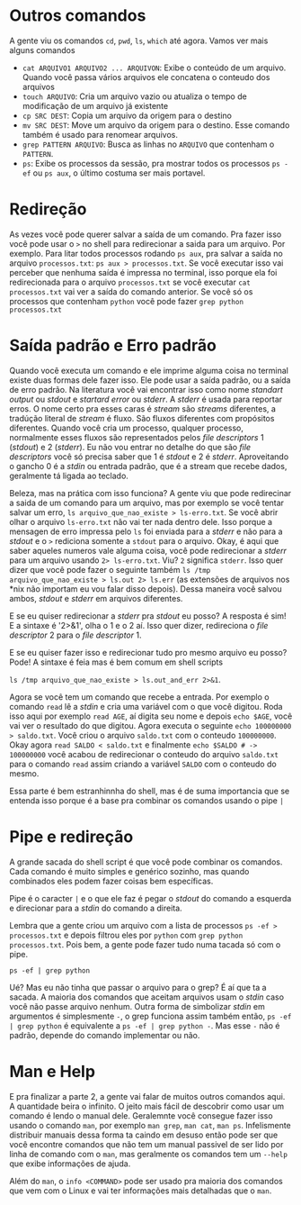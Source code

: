 # Outros comandos

A gente viu os comandos `cd`, `pwd`, `ls`, `which` até agora. Vamos ver mais
alguns comandos


* `cat ARQUIVO1 ARQUIVO2 ... ARQUIVON`: Exibe o conteúdo de um arquivo. Quando
  você passa vários arquivos ele concatena o conteudo dos arquivos
* `touch ARQUIVO`: Cria um arquivo vazio ou atualiza o tempo de modificação de
  um arquivo já existente
* `cp SRC DEST`: Copia um arquivo da origem para o destino
* `mv SRC DEST`: Move um arquivo da origem para o destino. Esse comando também é
  usado para renomear arquivos.
* `grep PATTERN ARQUIVO`: Busca as linhas no `ARQUIVO` que contenham o
  `PATTERN`.
* `ps`: Exibe os processos da sessão, pra mostrar todos os processos `ps -ef` ou
  `ps aux`, o último costuma ser mais portavel.

# Redireção

As vezes você pode querer salvar a saída de um comando. Pra fazer isso você pode
usar o `>` no shell para redirecionar a saida para um arquivo. Por exemplo. Para
litar todos processos rodando `ps aux`, pra salvar a saída no arquivo
`processos.txt`:  `ps aux > processos.txt`. Se você executar isso vai perceber
que nenhuma saída é impressa no terminal, isso porque ela foi redirecionada para
o arquivo `processos.txt` se você executar `cat processos.txt` vai ver a saída
do comando anterior. Se você só os processos que contenham `python` você pode
fazer `grep python processos.txt`

# Saída padrão e Erro padrão

Quando você executa um comando e ele imprime alguma coisa no terminal existe
duas formas dele fazer isso. Ele pode usar a saída padrão, ou a saída de erro
padrão. Na literatura você vai encontrar isso como nome _standart output_  ou
_stdout_ e _startard error_ ou _stderr_. A _stderr_ é usada para reportar erros.
O nome certo pra esses caras é _stream_ são _streams_ diferentes, a tradúção
literal de _stream_ é fluxo. São fluxos diferentes com propósitos diferentes.
Quando você cria um processo, qualquer processo, normalmente esses fluxos são
representados pelos _file descriptors_ 1 (_stdout_) e 2 (_stderr_). Eu não vou
entrar no detalhe do que são _file descriptors_ você só precisa saber que 1 é
_stdout_ e 2 é _stderr_. Aproveitando o gancho 0 é a _stdin_ ou entrada padrão,
que é a stream que recebe dados, geralmente tá ligada ao teclado.

Beleza, mas na prática com isso funciona? A gente viu que pode redirecinar a
saida de um comando para um arquivo, mas por exemplo se você tentar salvar um
erro, `ls arquivo_que_nao_existe > ls-erro.txt`. Se você abrir olhar o arquivo
`ls-erro.txt` não vai ter nada dentro dele. Isso porque a mensagen de erro
impressa pelo `ls` foi enviada para a _stderr_ e não para a _stdout_ e o `>`
rediciona somente a `stdout` para o arquivo. Okay, é aqui que saber aqueles
numeros vale alguma coisa, você pode redirecionar a _stderr_ para um arquivo
usando `2> ls-erro.txt`. Viu? `2` significa `stderr`. Isso quer dizer que você
pode fazer o seguinte também `ls /tmp arquivo_que_nao_existe > ls.out 2>
ls.err` (as extensões de arquivos nos *nix não importam eu vou falar disso
depois). Dessa maneira você salvou ambos, _stdout_ e _stderr_ em arquivos
diferentes.

E se eu quiser redirecionar a _stderr_ pra _stdout_ eu posso? A resposta é sim!
E a sintaxe é '2>&1', olha o 1 e o 2 aí. Isso quer dizer, redireciona o _file
descriptor_ 2 para o _file descriptor_ 1.

E se eu quiser fazer isso e redirecionar tudo pro mesmo arquivo eu posso? Pode!
A sintaxe é feia mas é bem comum em shell scripts

`ls /tmp arquivo_que_nao_existe > ls.out_and_err 2>&1`.

Agora se você tem um comando que recebe a entrada. Por exemplo o comando `read`
lê a _stdin_ e cria uma variável com o que você digitou. Roda isso aqui por
exemplo `read AGE`, aí digita seu nome e depois `echo $AGE`, você vai ver o
resultado do que digitou. Agora executa o seguinte `echo 100000000 > saldo.txt`.
Você criou o arquivo `saldo.txt` com o conteudo `100000000`. Okay agora `read
SALDO < saldo.txt` e finalmente `echo $SALDO # -> 100000000` você acabou de
redirecionar o conteudo do arquivo `saldo.txt` para o comando `read` assim
criando a variável `SALDO` com o conteudo do mesmo.

Essa parte é bem estranhinnha do shell, mas é de suma importancia que se entenda
isso porque é a base pra combinar os comandos usando o pipe `|`

# Pipe e redireção

A grande sacada do shell script é que você pode combinar os comandos. Cada
comando é muito simples e genérico sozinho, mas quando combinados eles podem
fazer coisas bem específicas.

Pipe é o caracter `|` e o que ele faz é pegar o _stdout_ do comando a esquerda e
direcionar para a _stdin_ do comando a direita.

Lembra que a gente criou um arquivo com a lista de processos `ps -ef >
processos.txt` e depois filtrou eles por `python` com `grep python
processos.txt`. Pois bem, a gente pode fazer tudo numa tacada só com o pipe.

`ps -ef | grep python`

Ué? Mas eu não tinha que passar o arquivo para o grep? É aí que ta a sacada. A
maioria dos comandos que aceitam arquivos usam o _stdin_ caso você não passe
arquivo nenhum. Outra forma de simbolizar _stdin_ em argumentos é simplesmente
`-`, o grep funciona assim também então, `ps -ef | grep python` é equivalente a
`ps -ef | grep python -`. Mas esse `-` não é padrão, depende do comando
implementar ou não.

# Man e Help

E pra finalizar a parte 2, a gente vai falar de muitos outros comandos aqui. A
quantidade beira o infinito. O jeito mais fácil de descobrir como usar um
comando é lendo o manual dele. Geralemnte você consegue fazer isso usando o
comando `man`, por exemplo `man grep`, `man cat`, `man ps`. Infelismente
distribuir manuais dessa forma ta caindo em desuso então pode ser que você
encontre comandos que não tem um manual passivel de ser lido por linha de
comando com o `man`, mas geralmente os comandos tem um `--help` que exibe
informações de ajuda.

Além do `man`, o `info <COMMAND>` pode ser usado pra maioria dos comandos que
vem com o Linux e vai ter informações mais detalhadas que o `man`.
